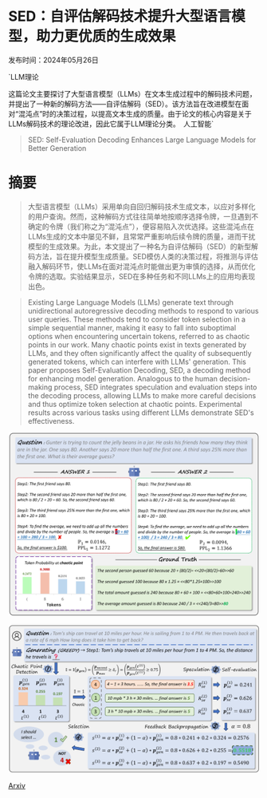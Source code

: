 # SED：自评估解码技术提升大型语言模型，助力更优质的生成效果

发布时间：2024年05月26日

`LLM理论

这篇论文主要探讨了大型语言模型（LLMs）在文本生成过程中的解码技术问题，并提出了一种新的解码方法——自评估解码（SED）。该方法旨在改进模型在面对“混沌点”时的决策过程，以提高文本生成的质量。由于论文的核心内容是关于LLMs解码技术的理论改进，因此它属于LLM理论分类。` `人工智能`

> SED: Self-Evaluation Decoding Enhances Large Language Models for Better Generation

# 摘要

> 大型语言模型（LLMs）采用单向自回归解码技术生成文本，以应对多样化的用户查询。然而，这种解码方式往往简单地按顺序选择令牌，一旦遇到不确定的令牌（我们称之为“混沌点”），便容易陷入次优选择。这些混沌点在LLMs生成的文本中屡见不鲜，且常常严重影响后续令牌的质量，进而干扰模型的生成效果。为此，本文提出了一种名为自评估解码（SED）的新型解码方法，旨在提升模型生成质量。SED模仿人类的决策过程，将推测与评估融入解码环节，使LLMs在面对混沌点时能做出更为审慎的选择，从而优化令牌的选取。实验结果显示，SED在多种任务和不同LLMs上的应用均表现出色。

> Existing Large Language Models (LLMs) generate text through unidirectional autoregressive decoding methods to respond to various user queries. These methods tend to consider token selection in a simple sequential manner, making it easy to fall into suboptimal options when encountering uncertain tokens, referred to as chaotic points in our work. Many chaotic points exist in texts generated by LLMs, and they often significantly affect the quality of subsequently generated tokens, which can interfere with LLMs' generation. This paper proposes Self-Evaluation Decoding, SED, a decoding method for enhancing model generation. Analogous to the human decision-making process, SED integrates speculation and evaluation steps into the decoding process, allowing LLMs to make more careful decisions and thus optimize token selection at chaotic points. Experimental results across various tasks using different LLMs demonstrate SED's effectiveness.

![SED：自评估解码技术提升大型语言模型，助力更优质的生成效果](../../../paper_images/2405.16552/x1.png)

![SED：自评估解码技术提升大型语言模型，助力更优质的生成效果](../../../paper_images/2405.16552/x2.png)

[Arxiv](https://arxiv.org/abs/2405.16552)